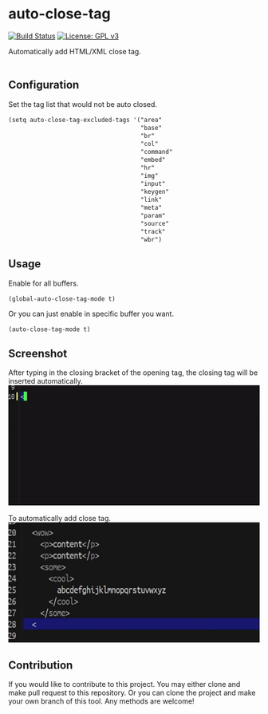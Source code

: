 # auto-close-tag #

[![Build Status](https://travis-ci.com/jcs090218/auto-close-tag.svg?branch=master)](https://travis-ci.com/jcs090218/auto-close-tag)
[![License: GPL v3](https://img.shields.io/badge/License-GPL%20v3-blue.svg)](https://www.gnu.org/licenses/gpl-3.0)

Automatically add HTML/XML close tag.<br/><br/>


## Configuration ##
Set the tag list that would not be auto closed.
```
(setq auto-close-tag-excluded-tags '("area"
                                     "base"
                                     "br"
                                     "col"
                                     "command"
                                     "embed"
                                     "hr"
                                     "img"
                                     "input"
                                     "keygen"
                                     "link"
                                     "meta"
                                     "param"
                                     "source"
                                     "track"
                                     "wbr")
```


## Usage ##
Enable for all buffers.
```
(global-auto-close-tag-mode t)
```
Or you can just enable in specific buffer you want.
```
(auto-close-tag-mode t)
```


## Screenshot ##
After typing in the closing bracket of the opening tag, the closing tag
will be inserted automatically. <br/>
<img src="./screenshot/auto-close-tag-demo-1.gif" width="600" height="241"/>

To automatically add close tag. <br/>
<img src="./screenshot/auto-close-tag-demo-2.gif" width="600" height="241"/>


## Contribution ##
If you would like to contribute to this project. You may either
clone and make pull request to this repository. Or you can
clone the project and make your own branch of this tool. Any
methods are welcome!
